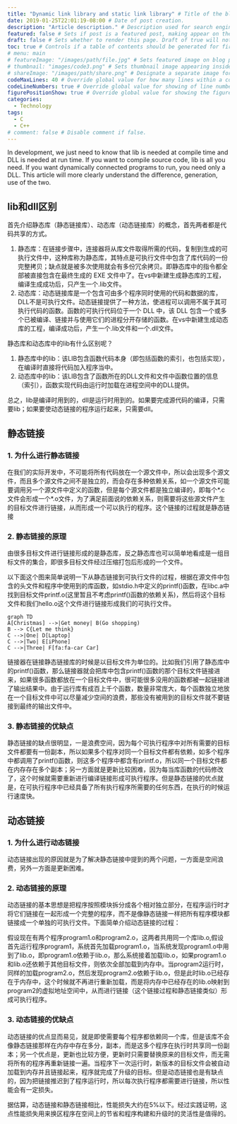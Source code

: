 ```yaml
---
title: "Dynamic link library and static link library" # Title of the blog post.
date: 2019-01-25T22:01:19-08:00 # Date of post creation.
description: "Article description." # Description used for search engine.
featured: false # Sets if post is a featured post, making appear on the home page side bar.
draft: false # Sets whether to render this page. Draft of true will not be rendered.
toc: true # Controls if a table of contents should be generated for first-level links automatically.
# menu: main
# featureImage: "/images/path/file.jpg" # Sets featured image on blog post.
# thumbnail: "images/code3.png" # Sets thumbnail image appearing inside card on homepage.
# shareImage: "/images/path/share.png" # Designate a separate image for social media sharing.
codeMaxLines: 40 # Override global value for how many lines within a code block before auto-collapsing.
codeLineNumbers: true # Override global value for showing of line numbers within code block.
figurePositionShow: true # Override global value for showing the figure label.
categories:
  - Technology
tags:
  - C
  - C++
# comment: false # Disable comment if false.
---
```

In development, we just need to know that lib is needed at compile time and DLL is needed at run time. If you want to compile source code, lib is all you need. If you want dynamically connected programs to run, you need only a DLL. This article will more clearly understand the difference, generation, use of the two. 
<!--more-->

## lib和dll区别

首先介绍静态库（静态链接库）、动态库（动态链接库）的概念，首先两者都是代码共享的方式。

1. 静态库：在链接步骤中，连接器将从库文件取得所需的代码，复制到生成的可执行文件中，这种库称为静态库，其特点是可执行文件中包含了库代码的一份完整拷贝；缺点就是被多次使用就会有多份冗余拷贝。即静态库中的指令都全部被直接包含在最终生成的 EXE 文件中了。在vs中新建生成静态库的工程，编译生成成功后，只产生一个.lib文件。
2. 动态库：动态链接库是一个包含可由多个程序同时使用的代码和数据的库，DLL不是可执行文件。动态链接提供了一种方法，使进程可以调用不属于其可执行代码的函数。函数的可执行代码位于一个 DLL 中，该 DLL 包含一个或多个已被编译、链接并与使用它们的进程分开存储的函数。在vs中新建生成动态库的工程，编译成功后，产生一个.lib文件和一个.dll文件。

静态库和动态库中的lib有什么区别呢？

1. 静态库中的lib：该LIB包含函数代码本身（即包括函数的索引，也包括实现），在编译时直接将代码加入程序当中。
2. 动态库中的lib：该LIB包含了函数所在的DLL文件和文件中函数位置的信息（索引），函数实现代码由运行时加载在进程空间中的DLL提供。

总之，lib是编译时用到的，dll是运行时用到的。如果要完成源代码的编译，只需要lib；如果要使动态链接的程序运行起来，只需要dll。

## 静态链接

### 1. 为什么进行静态链接

在我们的实际开发中，不可能将所有代码放在一个源文件中，所以会出现多个源文件，而且多个源文件之间不是独立的，而会存在多种依赖关系，如一个源文件可能要调用另一个源文件中定义的函数，但是每个源文件都是独立编译的，即每个*.c文件会形成一个*.o文件，为了满足前面说的依赖关系，则需要将这些源文件产生的目标文件进行链接，从而形成一个可以执行的程序。这个链接的过程就是静态链接

### 2. 静态链接的原理

由很多目标文件进行链接形成的是静态库，反之静态库也可以简单地看成是一组目标文件的集合，即很多目标文件经过压缩打包后形成的一个文件。

以下面这个图来简单说明一下从静态链接到可执行文件的过程，根据在源文件中包含的头文件和程序中使用到的库函数，如stdio.h中定义的printf()函数，在libc.a中找到目标文件printf.o(这里暂且不考虑printf()函数的依赖关系)，然后将这个目标文件和我们hello.o这个文件进行链接形成我们的可执行文件。

```mermaid
graph TD
A[Christmas] -->|Get money| B(Go shopping)
B --> C{Let me think}
C -->|One| D[Laptop]
C -->|Two| E[iPhone]
C -->|Three| F[fa:fa-car Car]
```



链接器在链接静态链接库的时候是以目标文件为单位的。比如我们引用了静态库中的printf()函数，那么链接器就会把库中包含printf()函数的那个目标文件链接进来，如果很多函数都放在一个目标文件中，很可能很多没用的函数都被一起链接进了输出结果中。由于运行库有成百上千个函数，数量非常庞大，每个函数独立地放在一个目标文件中可以尽量减少空间的浪费，那些没有被用到的目标文件就不要链接到最终的输出文件中。

### 3. 静态链接的优缺点

 静态链接的缺点很明显，一是浪费空间，因为每个可执行程序中对所有需要的目标文件都要有一份副本，所以如果多个程序对同一个目标文件都有依赖，如多个程序中都调用了printf()函数，则这多个程序中都含有printf.o，所以同一个目标文件都在内存存在多个副本；另一方面就是更新比较困难，因为每当库函数的代码修改了，这个时候就需要重新进行编译链接形成可执行程序。但是静态链接的优点就是，在可执行程序中已经具备了所有执行程序所需要的任何东西，在执行的时候运行速度快。

## 动态链接

### 1. 为什么进行动态链接

动态链接出现的原因就是为了解决静态链接中提到的两个问题，一方面是空间浪费，另外一方面是更新困难。

### 2. 动态链接的原理

动态链接的基本思想是把程序按照模块拆分成各个相对独立部分，在程序运行时才将它们链接在一起形成一个完整的程序，而不是像静态链接一样把所有程序模块都链接成一个单独的可执行文件。下面简单介绍动态链接的过程：

假设现在有两个程序program1.o和program2.o，这两者共用同一个库lib.o,假设首先运行程序program1，系统首先加载program1.o，当系统发现program1.o中用到了lib.o，即program1.o依赖于lib.o，那么系统接着加载lib.o，如果program1.o和lib.o还依赖于其他目标文件，则依次全部加载到内存中。当program2运行时，同样的加载program2.o，然后发现program2.o依赖于lib.o，但是此时lib.o已经存在于内存中，这个时候就不再进行重新加载，而是将内存中已经存在的lib.o映射到program2的虚拟地址空间中，从而进行链接（这个链接过程和静态链接类似）形成可执行程序。

### 3. 动态链接的优缺点

动态链接的优点显而易见，就是即使需要每个程序都依赖同一个库，但是该库不会像静态链接那样在内存中存在多分，副本，而是这多个程序在执行时共享同一份副本；另一个优点是，更新也比较方便，更新时只需要替换原来的目标文件，而无需将所有的程序再重新链接一遍。当程序下一次运行时，新版本的目标文件会被自动加载到内存并且链接起来，程序就完成了升级的目标。但是动态链接也是有缺点的，因为把链接推迟到了程序运行时，所以每次执行程序都需要进行链接，所以性能会有一定损失。

​    据估算，动态链接和静态链接相比，性能损失大约在5%以下。经过实践证明，这点性能损失用来换区程序在空间上的节省和程序构建和升级时的灵活性是值得的。